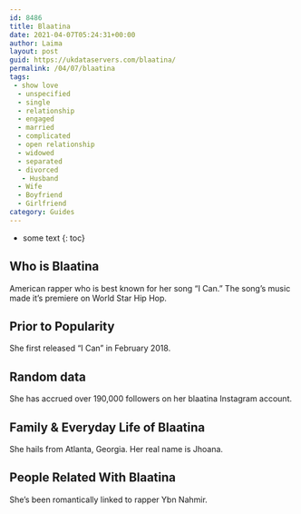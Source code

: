 ```yaml
---
id: 8486
title: Blaatina
date: 2021-04-07T05:24:31+00:00
author: Laima
layout: post
guid: https://ukdataservers.com/blaatina/
permalink: /04/07/blaatina
tags:
 - show love
  - unspecified
  - single
  - relationship
  - engaged
  - married
  - complicated
  - open relationship
  - widowed
  - separated
  - divorced
   - Husband
  - Wife
  - Boyfriend
  - Girlfriend
category: Guides
---
```


* some text
{: toc}


## Who is Blaatina
                  
                  
                  
American rapper who is best known for her song &#8220;I Can.&#8221; The song&#8217;s music made it&#8217;s premiere on World Star Hip Hop.  
                  
              
            
              
            
                
                
                
## Prior to Popularity
                  
                  
                  
She first released &#8220;I Can&#8221; in February 2018.
                  
              
            
              
            
                
                
                
## Random data
                  
                  
                  
She has accrued over 190,000 followers on her blaatina Instagram account. 
                  
              
            
              
            
                
                
                
## Family & Everyday Life of Blaatina
                  
                  
                  
She hails from Atlanta, Georgia. Her real name is Jhoana.
                  
              
            
              
            
                
                
                
## People Related With Blaatina
                  
                  
                  
She&#8217;s been romantically linked to rapper Ybn Nahmir.
                  
              
            
              
            
                
              
            
              
              
            
            
              
            
          
          
          